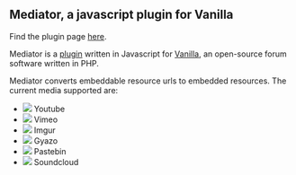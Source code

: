 Mediator, a javascript plugin for Vanilla
-----------------------------------------

Find the plugin page [here](http://vanillaforums.org/addon/mediator-plugin).

Mediator is a [plugin](http://vanillaforums.org/addon/browse/plugins) written in Javascript for [Vanilla](http://vanillaforums.org/), an open-source forum software written in PHP.

Mediator converts embeddable resource urls to embedded resources. The current media supported are:

- ![](https://plus.google.com/_/favicon?domain=youtube.com) Youtube
- ![](https://plus.google.com/_/favicon?domain=vimeo.com) Vimeo
- ![](https://plus.google.com/_/favicon?domain=imgur.com) Imgur
- ![](https://plus.google.com/_/favicon?domain=gyazo.com) Gyazo
- ![](https://plus.google.com/_/favicon?domain=pastebin.com) Pastebin
- ![](https://plus.google.com/_/favicon?domain=soundcloud.com) Soundcloud

